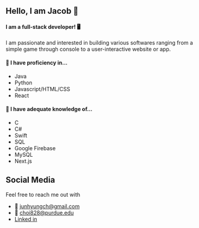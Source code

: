 ## Hello, I am Jacob 👋


#### I am a full-stack developer! 🖥️
I am passionate and interested in building various softwares ranging from a simple game through console to a user-interactive website or app. 

#### 🔭 I have proficiency in...
* Java
* Python
* Javascript/HTML/CSS
* React

#### 🚀 I have adequate knowledge of...
* C
* C#
* Swift
* SQL
* Google Firebase
* MySQL
* Next.js

## Social Media
Feel free to reach me out with 
* 📧 junhyungch@gmail.com
* 📧 choi828@purdue.edu
* [Linked in](https://www.linkedin.com/in/junhyung-jacob-choi/) 


<!--
**JacobCho-i/JacobCho-i** is a ✨ _special_ ✨ repository because its `README.md` (this file) appears on your GitHub profile.

Here are some ideas to get you started:

- 🔭 I’m currently working on ...
- 🌱 I’m currently learning ...
- 👯 I’m looking to collaborate on ...
- 🤔 I’m looking for help with ...
- 💬 Ask me about ...
- 📫 How to reach me: ...
- 😄 Pronouns: ...
- ⚡ Fun fact: ...
-->
